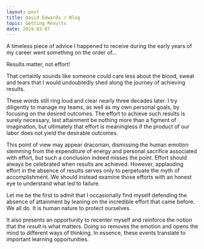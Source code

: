 ```yaml
---
layout: post
title: David Edwards / Blog
topic: Getting Results
date: 2019-03-07
---
```

A timeless piece of advice I happened to receive during the early years of my career went something on the
order of...

<p class="loud">Results matter, not effort!</p>

That certainly sounds like someone could care less about the blood, sweat and tears that I would undoubtedly
shed along the journey of achieving results.

These words still ring loud and clear nearly three decades later. I try diligently to manage my teams, as
well as my own personal goals, by focusing on the desired outcomes. The effort to achieve such results is
surely necessary, lest attainment be nothing more than a figment of imagination, but ultimately that effort
is meaningless if the product of our labor does not yield the desirable outcomes.

This point of view may appear draconian, dismissing the human emotion stemming from the expenditure of energy
and personal sacrifice associated with effort, but such a conclusion indeed misses the point. Effort should
always be celebrated when results are achieved. However, applauding effort in the absence of results serves
only to perpetuate the myth of accomplishment. We should instead examine those efforts with an honest eye to
understand what led to failure.

Let me be the first to admit that I occasionally find myself defending the absence of attainment by leaning
on the incredible effort that came before. We all do. It is human nature to protect ourselves.

It also presents an opportunity to recenter myself and reinforce the notion that the _result_ is what
matters. Doing so removes the emotion and opens the mind to different ways of thinking. In essence, these
events translate to important learning opportunities.
